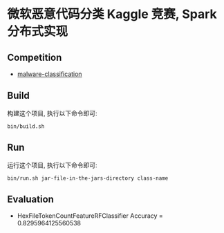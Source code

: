 # 微软恶意代码分类 Kaggle 竞赛, Spark 分布式实现

## Competition
- [malware-classification](https://www.kaggle.com/c/malware-classification)

## Build
构建这个项目, 执行以下命令即可:

    bin/build.sh
    
## Run
运行这个项目, 执行以下命令即可:

    bin/run.sh jar-file-in-the-jars-directory class-name
    
## Evaluation

* HexFileTokenCountFeatureRFClassifier Accuracy = 0.8295964125560538
